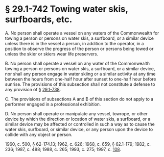 # § 29.1-742 Towing water skis, surfboards, etc.

<p>A. No person shall operate a vessel on any waters of the Commonwealth for towing a person or persons on water skis, a surfboard, or a similar device unless there is in the vessel a person, in addition to the operator, in a position to observe the progress of the person or persons being towed or unless the skier or skiers wear life preservers.</p><p>B. No person shall operate a vessel on any water of the Commonwealth towing a person or persons on water skis, a surfboard, or a similar device, nor shall any person engage in water skiing or a similar activity at any time between the hours from one-half hour after sunset to one-half hour before sunrise. The provisions of this subsection shall not constitute a defense to any provision of § <a href='http://law.lis.virginia.gov/vacode/29.1-738/'>29.1-738</a>.</p><p>C. The provisions of subsections A and B of this section do not apply to a performer engaged in a professional exhibition.</p><p>D. No person shall operate or manipulate any vessel, towrope, or other device by which the direction or location of water skis, a surfboard, or a similar device may be affected or controlled in such a way as to cause the water skis, surfboard, or similar device, or any person upon the device to collide with any object or person.</p><p>1960, c. 500, § 62-174.13; 1962, c. 626; 1968, c. 659, § 62.1-179; 1982, c. 236; 1987, c. 488; 1988, c. 265; 1993, c. 275; 1997, c. <a href='http://lis.virginia.gov/cgi-bin/legp604.exe?971+ful+CHAP0108'>108</a>.</p>